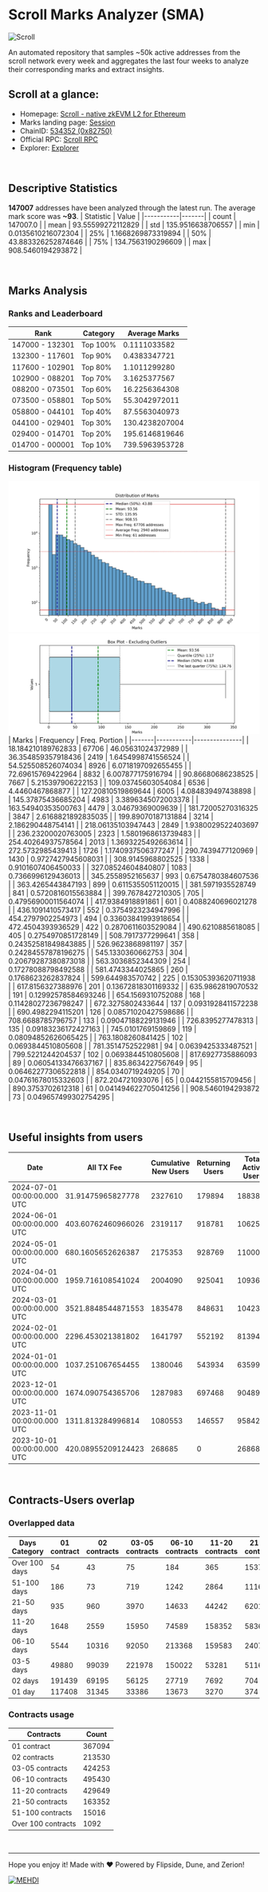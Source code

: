 # Scroll Marks Analyzer (SMA)

![Scroll](https://chain-icons.s3.amazonaws.com/scroll.png)

An automated repository that samples ~50k active addresses from the scroll network every week and aggregates the last four weeks to analyze their corresponding marks and extract insights.

## Scroll at a glance:

* Homepage: [Scroll - native zkEVM L2 for Ethereum](https://scroll.io/)
* Marks landing page: [Session](https://scroll.io/sessions)
* ChainID: [534352 (0x82750)](https://chainlist.org/?search=scroll)
* Official RPC: [Scroll RPC](https://rpc.scroll.io)
* Explorer: [Explorer](https://scrollscan.com)

<br>

## Descriptive Statistics
**147007** addresses have been analyzed through the latest run.
The average mark score was **~93**.
| Statistic | Value |
|-----------|-------|
| count | 147007.0 |
| mean | 93.55599272112829 |
| std | 135.9516638706557 |
| min | 0.0135610216072304 |
| 25% | 1.1668269873319894 |
| 50% | 43.883326252874646 |
| 75% | 134.7563190296609 |
| max | 908.5460194293872 |


<br>

## Marks Analysis
### Ranks and Leaderboard
| Rank | Category | Average Marks |
|------|----------|---------------|
| 147000 - 132301 | Top 100% | 0.1111033582 |
| 132300 - 117601 | Top 90% | 0.4383347721 |
| 117600 - 102901 | Top 80% | 1.1011299280 |
| 102900 - 088201 | Top 70% | 3.1625377567 |
| 088200 - 073501 | Top 60% | 16.2256364308 |
| 073500 - 058801 | Top 50% | 55.3042972011 |
| 058800 - 044101 | Top 40% | 87.5563040973 |
| 044100 - 029401 | Top 30% | 130.4238207004 |
| 029400 - 014701 | Top 20% | 195.6146819646 |
| 014700 - 000001 | Top 10% | 739.5963953728 |


### Histogram (Frequency table)
![histogram](./assets/Histogram.jpeg)
![histogram](./assets/Box.jpeg)
| Marks | Frequency | Freq. Portion |
|-------|-----------|---------------|
| 18.184210189762833 | 67706 | 46.05631024372989 |
| 36.354859357918436 | 2419 | 1.6454998741556524 |
| 54.525508526074034 | 8926 | 6.0718197092655455 |
| 72.69615769422964 | 8832 | 6.007877175916794 |
| 90.86680686238525 | 7667 | 5.215397906222153 |
| 109.03745603054084 | 6536 | 4.4460467868877 |
| 127.20810519869644 | 6005 | 4.084839497438898 |
| 145.37875436685204 | 4983 | 3.3896345072003378 |
| 163.54940353500763 | 4479 | 3.04679369009639 |
| 181.72005270316325 | 3847 | 2.6168821892835035 |
| 199.89070187131884 | 3214 | 2.186290448754141 |
| 218.06135103947443 | 2849 | 1.9380029522403697 |
| 236.23200020763005 | 2323 | 1.5801968613739483 |
| 254.40264937578564 | 2013 | 1.3693225492663614 |
| 272.5732985439413 | 1726 | 1.1740937506377247 |
| 290.7439477120969 | 1430 | 0.9727427945608031 |
| 308.9145968802525 | 1338 | 0.9101607406450033 |
| 327.08524604840807 | 1083 | 0.7366996129436013 |
| 345.2558952165637 | 993 | 0.6754780384607536 |
| 363.4265443847193 | 899 | 0.6115355051120015 |
| 381.5971935528749 | 841 | 0.5720816015563884 |
| 399.7678427210305 | 705 | 0.47956900011564074 |
| 417.9384918891861 | 601 | 0.4088240696021278 |
| 436.1091410573417 | 552 | 0.3754923234947996 |
| 454.2797902254973 | 494 | 0.33603841993918654 |
| 472.4504393936529 | 422 | 0.2870611603529084 |
| 490.6210885618085 | 405 | 0.2754970851728149 |
| 508.7917377299641 | 358 | 0.24352581849843885 |
| 526.9623868981197 | 357 | 0.24284557878196275 |
| 545.1330360662753 | 304 | 0.20679287380873018 |
| 563.3036852344309 | 254 | 0.17278088798492588 |
| 581.4743344025865 | 260 | 0.1768623262837824 |
| 599.644983570742 | 225 | 0.15305393620711938 |
| 617.8156327388976 | 201 | 0.13672818301169332 |
| 635.9862819070532 | 191 | 0.12992578584693246 |
| 654.1569310752088 | 168 | 0.11428027236798247 |
| 672.3275802433644 | 137 | 0.0931928411572238 |
| 690.4982294115201 | 126 | 0.08571020427598686 |
| 708.6688785796757 | 133 | 0.09047188229131946 |
| 726.8395277478313 | 135 | 0.09183236172427163 |
| 745.0101769159869 | 119 | 0.08094852626065425 |
| 763.1808260841425 | 102 | 0.0693844510805608 |
| 781.3514752522981 | 94 | 0.0639425333487521 |
| 799.5221244204537 | 102 | 0.0693844510805608 |
| 817.6927735886093 | 89 | 0.06054133476637167 |
| 835.8634227567649 | 95 | 0.06462277306522818 |
| 854.0340719249205 | 70 | 0.04761678015332603 |
| 872.204721093076 | 65 | 0.0442155815709456 |
| 890.3753702612318 | 61 | 0.041494622705041256 |
| 908.5460194293872 | 73 | 0.049657499302754295 |


<br>

## Useful insights from users
| Date | All TX Fee | Cumulative New Users | Returning Users | Total Active Users | Total New Users | TXs |
|------|------------|----------------------|-----------------|--------------------|-----------------|-----|
| 2024-07-01 00:00:00.000 UTC | 31.91475965827778 | 2327610 | 179894 | 188387 | 8493 | 797525 |
| 2024-06-01 00:00:00.000 UTC | 403.60762460966026 | 2319117 | 918781 | 1062545 | 143764 | 9628384 |
| 2024-05-01 00:00:00.000 UTC | 680.1605652626387 | 2175353 | 928769 | 1100032 | 171263 | 10995938 |
| 2024-04-01 00:00:00.000 UTC | 1959.716108541024 | 2004090 | 925041 | 1093653 | 168612 | 8821687 |
| 2024-03-01 00:00:00.000 UTC | 3521.8848544871553 | 1835478 | 848631 | 1042312 | 193681 | 10061465 |
| 2024-02-01 00:00:00.000 UTC | 2296.453021381802 | 1641797 | 552192 | 813943 | 261751 | 7176974 |
| 2024-01-01 00:00:00.000 UTC | 1037.251067654455 | 1380046 | 543934 | 635997 | 92063 | 4857519 |
| 2023-12-01 00:00:00.000 UTC | 1674.090754365706 | 1287983 | 697468 | 904898 | 207430 | 4337003 |
| 2023-11-01 00:00:00.000 UTC | 1311.813284996814 | 1080553 | 146557 | 958425 | 811868 | 4189842 |
| 2023-10-01 00:00:00.000 UTC | 420.08955209124423 | 268685 | 0 | 268685 | 268685 | 1798417 |


<br>

## Contracts-Users overlap

### Overlapped data
| Days Category | 01 contract | 02 contracts | 03-05 contracts | 06-10 contracts | 11-20 contracts | 21-50 contracts | 51-100 contracts | Over 100 contracts | Sum   |
|---------------|-------------|--------------|-----------------|-----------------|-----------------|-----------------|------------------|--------------------|-------|
| Over 100 days | 54 | 43 | 75 | 184 | 365 | 1537 | 1526 | 347 | 4131 |
| 51-100 days | 186 | 73 | 719 | 1242 | 2864 | 11165 | 5090 | 535 | 21874 |
| 21-50 days | 935 | 960 | 3970 | 14633 | 44242 | 62018 | 5539 | 157 | 132454 |
| 11-20 days | 1648 | 2559 | 15950 | 74589 | 158352 | 58366 | 1786 | 40 | 313290 |
| 06-10 days | 5544 | 10316 | 92050 | 213368 | 159583 | 24072 | 820 | 0 | 505753 |
| 03-5 days | 49880 | 99039 | 221978 | 150022 | 53281 | 5116 | 215 | 0 | 579531 |
| 02 days | 191439 | 69195 | 56125 | 27719 | 7692 | 704 | 27 | 0 | 352901 |
| 01 day | 117408 | 31345 | 33386 | 13673 | 3270 | 374 | 13 | 13 | 199482 |

### Contracts usage
| Contracts          | Count   |
|--------------------|---------|
| 01 contract | 367094 |
| 02 contracts | 213530 |
| 03-05 contracts | 424253 |
| 06-10 contracts | 495430 |
| 11-20 contracts | 429649 |
| 21-50 contracts | 163352 |
| 51-100 contracts | 15016 |
| Over 100 contracts | 1092 |


<br>

---
Hope you enjoy it!
Made with ❤️ Powered by Flipside, Dune, and Zerion!

[![MEHDI](https://img.shields.io/badge/M%CE%9EHDI-from%20Zerion-darkblue)](https://flipsidecrypto.xyz/efer/)